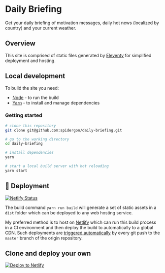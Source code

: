 # Daily Briefing

Get your daily briefing of motivation messages, daily hot news (localized by country) and your current weather.

## Overview

This site is comprised of static files generated by [Eleventy](https://11ty.dev) for simplified deployment and hosting.

## Local development

To build the site you need:

- [Node](https://nodejs.org) - to run the build
- [Yarn](https://yarnpkg.com) - to install and manage dependencies

### Getting started

```bash
# clone this repository
git clone git@github.com:spidergon/daily-briefing.git

# go to the working directory
cd daily-briefing

# install dependencies
yarn

# start a local build server with hot reloading
yarn start
```

## 💫 Deployment

[![Netlify Status](https://api.netlify.com/api/v1/badges/1743f9dd-72ce-4af7-94cf-0fb117d59446/deploy-status)](https://app.netlify.com/sites/daily-briefing/deploys)

The build command `yarn run build` will generate a set of static assets in a `dist` folder which can be deployed to any web hosting service.

My preferred method is to host on [Netlify](http://www.netlify.com) which can run this build process in a CI environment and then deploy the build to automatically to a global CDN. Such deployments are [triggered automatically](https://www.netlify.com/docs/continuous-deployment/) by every git push to the `master` branch of the origin repository.

## Clone and deploy your own

[![Deploy to Netlify](https://www.netlify.com/img/deploy/button.svg)](https://app.netlify.com/start/deploy?repository=https://github.com/spidergon/daily-briefing)
